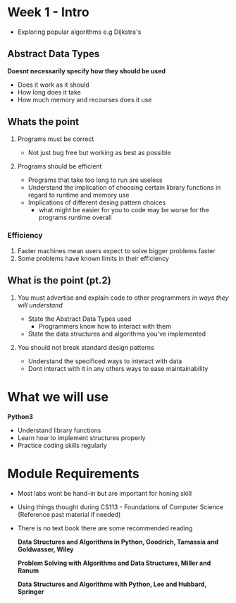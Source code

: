 # Week 1 - Intro

- Exploring popular algorithms e.g Dijkstra's

## Abstract Data Types
**Doesnt necessarily specify how they should be used**
- Does it work as it should
- How long does it take
- How much memory and recourses does it use

## Whats the point

1. Programs must be correct
    - Not just bug free but working as best as possible

2. Programs should be efficient
    - Programs that take too long to run are useless
    - Understand the implication of choosing certain library functions in regard to runtime and memory use
    - Implications of different desing pattern choices
        - what might be easier for you to code may be worse for the programs runtime overall

### Efficiency 
1. Faster machines mean users expect to solve bigger problems faster
2. Some problems have known limits in their efficiency


## What is the point (pt.2)
1. You must advertise and explain code to other programmers *in ways they will understand*
    - State the Abstract Data Types used
        - Programmers know how to interact with them
    - State the data structures and algorithms you've implemented

2. You should not break standard design patterns
    - Understand the specificed ways to interact with data
    - Dont interact with it in any others ways to ease maintainability

# What we will use

**Python3**
- Understand library functions
- Learn how to implement structures properly
- Practice coding skills regularly

# Module Requirements
- Most labs wont be hand-in but are important for honing skill
- Using things thought during CS113 - Foundations of Computer Science (Reference past material if needed)
- There is no text book there are some recommended reading

    **Data Structures and Algorithms in Python, Goodrich, Tamassia and Goldwasser, Wiley**

    **Problem Solving with Algorithms and Data Structures, Miller and Ranum**

    **Data Structures and Algorithms with Python, Lee and Hubbard, Springer**
